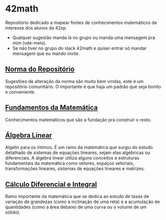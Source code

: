# 42math
Repositório dedicado a mapear fontes de conhecimentos matemáticos de interesse dos alunos da 42sp. 
*  Qualquer sugestão manda lá no grupo ou manda uma mensagem pra mim (vde-melo).
*  Se não tiver no grupo do slack 42math e quiser entrar só mandar mensagem que eu mando invite.

## [Norma do Repositório](https://github.com/vinicius111andrade/42math/blob/main/norma.md)  
Sugestões de alteração da norma são muito bem vindas, este é um repositório comunitário. O importante é que haja um padrão que seja bonito e conveniente.

## [Fundamentos da Matemática](https://github.com/vinicius111andrade/42math/blob/main/fundamentos.md)  
Conhecimentos matemáticos que são a fundação pra construir o resto.

## [Álgebra Linear](https://github.com/vinicius111andrade/42math/blob/main/algebra_linear.md)  
Algelin para os íntimos. É um ramo da matemática que surgiu do estudo detalhado de sistemas de equações lineares, sejam elas algébricas ou diferenciais. A álgebra linear utiliza alguns conceitos e estruturas fundamentais da matemática como vetores, espaços vetoriais, transformações lineares, sistemas de equações lineares e matrizes.

## [Cálculo Diferencial e Integral](https://github.com/vinicius111andrade/42math/edit/main/calculus.md)  
Ramo importante da matemática que se dedica ao estudo de taxas de variação de grandezas (como a inclinação de uma reta) e a acumulação de quantidades (como a área debaixo de uma curva ou o volume de um sólido).
